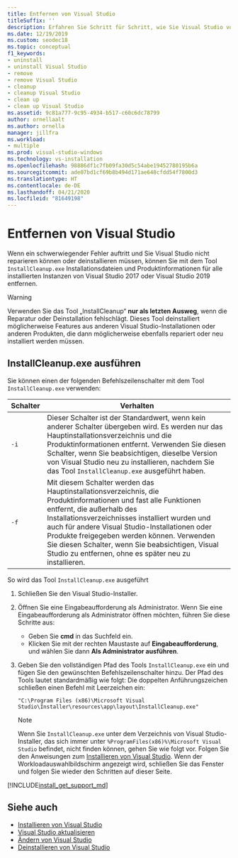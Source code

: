 ```yaml
---
title: Entfernen von Visual Studio
titleSuffix: ''
description: Erfahren Sie Schritt für Schritt, wie Sie Visual Studio vollständig von Ihrem Computer entfernen können.
ms.date: 12/19/2019
ms.custom: seodec18
ms.topic: conceptual
f1_keywords:
- uninstall
- uninstall Visual Studio
- remove
- remove Visual Studio
- cleanup
- cleanup Visual Studio
- clean up
- clean up Visual Studio
ms.assetid: 9c81a777-9c95-4934-b517-c60c6dc78799
author: ornellaalt
ms.author: ornella
manager: jillfra
ms.workload:
- multiple
ms.prod: visual-studio-windows
ms.technology: vs-installation
ms.openlocfilehash: 98886df1c7fb09fa30d5c54abe19452780195b6a
ms.sourcegitcommit: ade07bd1cf69b8b494d171ae648cfdd54f7800d3
ms.translationtype: HT
ms.contentlocale: de-DE
ms.lasthandoff: 04/21/2020
ms.locfileid: "81649198"
---
```

# <a name="remove-visual-studio"></a>Entfernen von Visual Studio

Wenn ein schwerwiegender Fehler auftritt und Sie Visual Studio nicht reparieren können oder deinstallieren müssen, können Sie mit dem Tool `InstallCleanup.exe` Installationsdateien und Produktinformationen für alle installierten Instanzen von Visual Studio 2017 oder Visual Studio 2019 entfernen.

> [!WARNING]
> Verwenden Sie das Tool „InstallCleanup“ **nur als letzten Ausweg**, wenn die Reparatur oder Deinstallation fehlschlägt. Dieses Tool deinstalliert möglicherweise Features aus anderen Visual Studio-Installationen oder anderen Produkten, die dann möglicherweise ebenfalls repariert oder neu installiert werden müssen.

## <a name="run-installcleanupexe"></a>InstallCleanup.exe ausführen

Sie können einen der folgenden Befehlszeilenschalter mit dem Tool `InstallCleanup.exe` verwenden:

| Schalter | Verhalten |
| ------ | -------- |
| `-i`   | Dieser Schalter ist der Standardwert, wenn kein anderer Schalter übergeben wird. Es werden nur das Hauptinstallationsverzeichnis und die Produktinformationen entfernt. Verwenden Sie diesen Schalter, wenn Sie beabsichtigen, dieselbe Version von Visual Studio neu zu installieren, nachdem Sie das Tool `InstallCleanup.exe` ausgeführt haben. |
| `-f`   | Mit diesem Schalter werden das Hauptinstallationsverzeichnis, die Produktinformationen und fast alle Funktionen entfernt, die außerhalb des Installationsverzeichnisses installiert wurden und auch für andere Visual Studio-Installationen oder Produkte freigegeben werden können. Verwenden Sie diesen Schalter, wenn Sie beabsichtigen, Visual Studio zu entfernen, ohne es später neu zu installieren. |

So wird das Tool `InstallCleanup.exe` ausgeführt

1. Schließen Sie den Visual Studio-Installer.
1. Öffnen Sie eine Eingabeaufforderung als Administrator. Wenn Sie eine Eingabeaufforderung als Administrator öffnen möchten, führen Sie diese Schritte aus:
   * Geben Sie **cmd** in das Suchfeld ein.
   * Klicken Sie mit der rechten Maustaste auf **Eingabeaufforderung**, und wählen Sie dann **Als Administrator ausführen**.
1. Geben Sie den vollständigen Pfad des Tools `InstallCleanup.exe` ein und fügen Sie den gewünschten Befehlszeilenschalter hinzu. Der Pfad des Tools lautet standardmäßig wie folgt: Die doppelten Anführungszeichen schließen einen Befehl mit Leerzeichen ein:

   ```
   "C:\Program Files (x86)\Microsoft Visual Studio\Installer\resources\app\layout\InstallCleanup.exe"
   ```

   > [!NOTE]
   > Wenn Sie `InstallCleanup.exe` unter dem Verzeichnis von Visual Studio-Installer, das sich immer unter `%ProgramFiles(x86)%\Microsoft Visual Studio` befindet, nicht finden können, gehen Sie wie folgt vor. Folgen Sie den Anweisungen zum [Installieren von Visual Studio](install-visual-studio.md). Wenn der Workloadauswahlbildschirm angezeigt wird, schließen Sie das Fenster und folgen Sie wieder den Schritten auf dieser Seite.

[!INCLUDE[install_get_support_md](includes/install_get_support_md.md)]

## <a name="see-also"></a>Siehe auch

* [Installieren von Visual Studio](install-visual-studio.md)
* [Visual Studio aktualisieren](update-visual-studio.md)
* [Ändern von Visual Studio](modify-visual-studio.md)
* [Deinstallieren von Visual Studio](uninstall-visual-studio.md)
